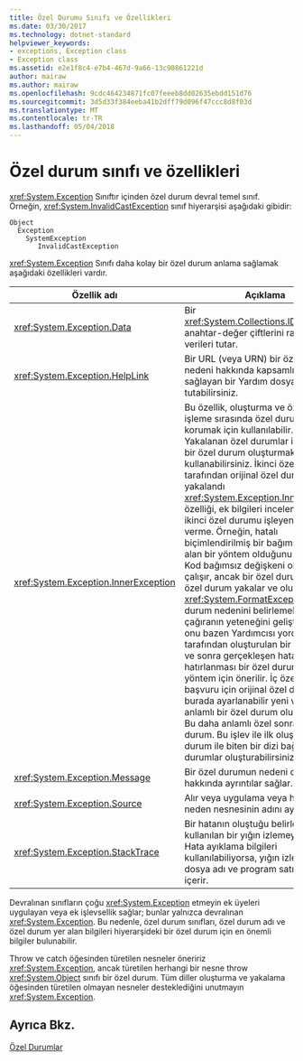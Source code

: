 ```yaml
---
title: Özel Durumu Sınıfı ve Özellikleri
ms.date: 03/30/2017
ms.technology: dotnet-standard
helpviewer_keywords:
- exceptions, Exception class
- Exception class
ms.assetid: e2e1f8c4-e7b4-467d-9a66-13c90861221d
author: mairaw
ms.author: mairaw
ms.openlocfilehash: 9cdc464234871fc07feeeb8dd02635ebdd151d76
ms.sourcegitcommit: 3d5d33f384eeba41b2dff79d096f47ccc8d8f03d
ms.translationtype: MT
ms.contentlocale: tr-TR
ms.lasthandoff: 05/04/2018
---
```

# <a name="exception-class-and-properties"></a>Özel durum sınıfı ve özellikleri

<xref:System.Exception> Sınıftır içinden özel durum devral temel sınıf. Örneğin, <xref:System.InvalidCastException> sınıf hiyerarşisi aşağıdaki gibidir:

```
Object
  Exception
    SystemException
       InvalidCastException
```

<xref:System.Exception> Sınıfı daha kolay bir özel durum anlama sağlamak aşağıdaki özellikleri vardır.

| Özellik adı | Açıklama |
| ------------- | ----------- |
| <xref:System.Exception.Data> | Bir <xref:System.Collections.IDictionary> , anahtar-değer çiftlerini rastgele verileri tutar. |
| <xref:System.Exception.HelpLink> | Bir URL (veya URN) bir özel durumun nedeni hakkında kapsamlı bilgi sağlayan bir Yardım dosyası basılı tutabilirsiniz. |
| <xref:System.Exception.InnerException> | Bu özellik, oluşturma ve özel durum işleme sırasında özel durumlar bir dizi korumak için kullanılabilir. Daha önce Yakalanan özel durumlar içeren yeni bir özel durum oluşturmak için kullanabilirsiniz. İkinci özel durum tarafından orijinal özel durumu yakalandı <xref:System.Exception.InnerException> özelliği, ek bilgileri incelemek için ikinci özel durumu işleyen kodu izin verme. Örneğin, hatalı biçimlendirilmiş bir bağımsız değişken alan bir yöntem olduğunu varsayalım.  Kod bağımsız değişkeni okumaya çalışır, ancak bir özel durum. Yöntemi özel durum yakalar ve oluşturur bir <xref:System.FormatException>. Bir özel durum nedenini belirlemek için çağıranın yeteneğini geliştirmek için onu bazen Yardımcısı yordamı tarafından oluşturulan bir özel catch ve sonra gerçekleşen hata daha hatırlanması bir özel durum için bir yöntem için önerilir. İç özel duruma başvuru için orijinal özel durumu burada ayarlanabilir yeni ve daha anlamlı bir özel durum oluşturulabilir. Bu daha anlamlı özel sonra çağırana durum. Bu işlev ile ilk oluşturulan özel durum ile biten bir dizi bağlantılı özel durumlar oluşturabilirsiniz unutmayın. |
| <xref:System.Exception.Message> | Bir özel durumun nedeni olan hakkında ayrıntılar sağlar.
| <xref:System.Exception.Source> | Alır veya uygulama veya hataya neden nesnesinin adını ayarlar. |
| <xref:System.Exception.StackTrace>| Bir hatanın oluştuğu belirlemek için kullanılan bir yığın izlemeyi içerir. Hata ayıklama bilgileri kullanılabiliyorsa, yığın izleme kaynak dosya adı ve program satır sayısını içerir. |

Devralınan sınıfların çoğu <xref:System.Exception> etmeyin ek üyeleri uygulayan veya ek işlevsellik sağlar; bunlar yalnızca devralınan <xref:System.Exception>. Bu nedenle, özel durum sınıfları, özel durum adı ve özel durum yer alan bilgileri hiyerarşideki bir özel durum için en önemli bilgiler bulunabilir.

Throw ve catch öğesinden türetilen nesneler öneririz <xref:System.Exception>, ancak türetilen herhangi bir nesne throw <xref:System.Object> sınıfı bir özel durum. Tüm diller oluşturma ve yakalama öğesinden türetilen olmayan nesneler desteklediğini unutmayın <xref:System.Exception>.
  
## <a name="see-also"></a>Ayrıca Bkz.  
[Özel Durumlar](index.md)
